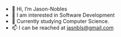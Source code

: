 - 👋 Hi, I’m Jason-Nobles
- 👀 I am interested in Software Development
- 🌱 Currently studying Computer Science. 
- 📫 I can be reached at jasnbls@gmail.com

<!---
Jason-Nobles/Jason-Nobles is a ✨ special ✨ repository because its `README.md` (this file) appears on your GitHub profile.
You can click the Preview link to take a look at your changes.
--->
